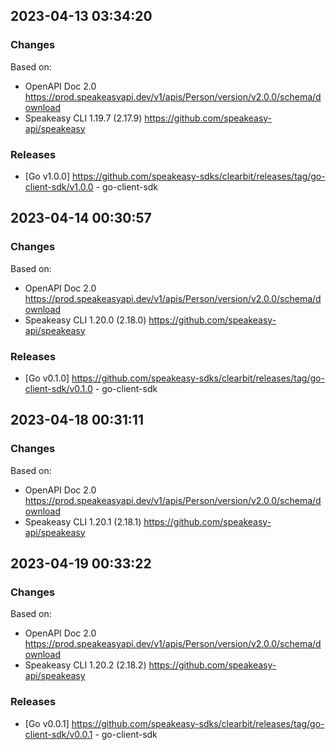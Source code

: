 

## 2023-04-13 03:34:20
### Changes
Based on:
- OpenAPI Doc 2.0 https://prod.speakeasyapi.dev/v1/apis/Person/version/v2.0.0/schema/download
- Speakeasy CLI 1.19.7 (2.17.9) https://github.com/speakeasy-api/speakeasy
### Releases
- [Go v1.0.0] https://github.com/speakeasy-sdks/clearbit/releases/tag/go-client-sdk/v1.0.0 - go-client-sdk

## 2023-04-14 00:30:57
### Changes
Based on:
- OpenAPI Doc 2.0 https://prod.speakeasyapi.dev/v1/apis/Person/version/v2.0.0/schema/download
- Speakeasy CLI 1.20.0 (2.18.0) https://github.com/speakeasy-api/speakeasy
### Releases
- [Go v0.1.0] https://github.com/speakeasy-sdks/clearbit/releases/tag/go-client-sdk/v0.1.0 - go-client-sdk

## 2023-04-18 00:31:11
### Changes
Based on:
- OpenAPI Doc 2.0 https://prod.speakeasyapi.dev/v1/apis/Person/version/v2.0.0/schema/download
- Speakeasy CLI 1.20.1 (2.18.1) https://github.com/speakeasy-api/speakeasy

## 2023-04-19 00:33:22
### Changes
Based on:
- OpenAPI Doc 2.0 https://prod.speakeasyapi.dev/v1/apis/Person/version/v2.0.0/schema/download
- Speakeasy CLI 1.20.2 (2.18.2) https://github.com/speakeasy-api/speakeasy
### Releases
- [Go v0.0.1] https://github.com/speakeasy-sdks/clearbit/releases/tag/go-client-sdk/v0.0.1 - go-client-sdk